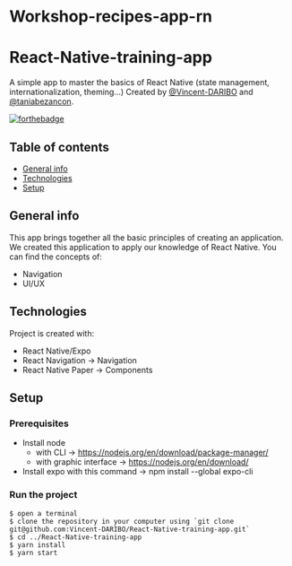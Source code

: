 # Workshop-recipes-app-rn

# React-Native-training-app
A simple app to master the basics of React Native (state management, internationalization, theming...)
Created by [@Vincent-DARIBO](https://github.com/Vincent-DARIBO) and [@taniabezancon](https://github.com/taniabezancon).

[![forthebadge](https://forthebadge.com/images/badges/built-with-love.svg)](https://forthebadge.com)

## Table of contents
* [General info](#general-info)
* [Technologies](#technologies)
* [Setup](#setup)

## General info

This app brings together all the basic principles of creating an application. We created this application to apply our knowledge of React Native.
You can find the concepts of:
- Navigation
- UI/UX

## Technologies
Project is created with:
* React Native/Expo
* React Navigation -> Navigation
* React Native Paper -> Components
	
## Setup

### Prerequisites
* Install node 
	*  with CLI -> https://nodejs.org/en/download/package-manager/
	*  with graphic interface -> https://nodejs.org/en/download/
* Install expo with this command -> npm install --global expo-cli

### Run the project
```
$ open a terminal
$ clone the repository in your computer using `git clone git@github.com:Vincent-DARIBO/React-Native-training-app.git`
$ cd ../React-Native-training-app
$ yarn install
$ yarn start
```
